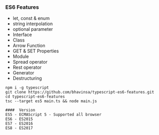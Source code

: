### ES6 Features

 - let, const & enum
 - string interpolation
 - optional parameter
 - Interface
 - Class
 - Arrow Function
-  GET & SET Properties
-  Module
-  Spread operator
-  Rest operator
-  Generator
-  Destructuring

```    
npm i -g typescript
git clone https://github.com/bhavinsa/typescript-es6-features.git
cd typescript-es6-features
tsc --target es5 main.ts && node main.js

```

	####  Version
	ES5 - ECMAScript 5 - Supported all browser
	ES6 - ES2015
	ES7 - ES2016
	ES8 - ES2017
